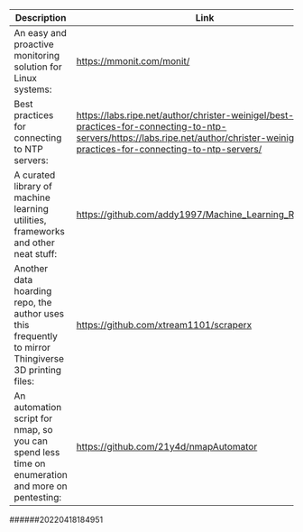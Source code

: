 Description | Link
------------ | ------------
An easy and proactive monitoring solution for Linux systems: | https://mmonit.com/monit/
Best practices for connecting to NTP servers: | https://labs.ripe.net/author/christer-weinigel/best-practices-for-connecting-to-ntp-servers/https://labs.ripe.net/author/christer-weinigel/best-practices-for-connecting-to-ntp-servers/
A curated library of machine learning utilities, frameworks and other neat stuff: | https://github.com/addy1997/Machine_Learning_Resources
Another data hoarding repo, the author uses this frequently to mirror Thingiverse 3D printing files: | https://github.com/xtream1101/scraperx
An automation script for nmap, so you can spend less time on enumeration and more on pentesting: | https://github.com/21y4d/nmapAutomator
######20220418184951
